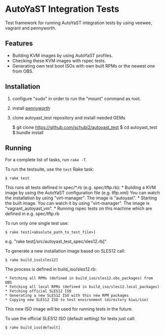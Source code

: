 AutoYaST Integration Tests
===========================

Test framework for running AutoYaST integration tests by using veewee,
 vagrant and pennyworth.

Features
--------

  * Building KVM images by using AutoYaST profiles.
  * Checking these KVM images with rspec tests.
  * Generating own test boot ISOs with own built RPMs or the newest one from OBS.


Installation
------------

  1. configure "sudo" in order to run the "mount" command as root.

  2. install [pennyworth](https://github.com/SUSE/pennyworth#installation)

  3. clone autoyast_test repository and install needed GEMs

        $ git clone https://github.com/schubi2/autoyast_test
        $ cd autoyast_test
        $ bundle install


Running
-------

For a complete list of tasks, run `rake -T`.

To run the testsuite, use the `test` Rake task:

    $ rake test

This runs all tests defined in spec/*.rb (e.g. spec/tftp.rb):
    * Building a KVM image by using the AutoYaST configuration file (e.g. tftp.xml)
      You can watch the installation by using "virt-manager". The image is "autoyast".
    * Starting the built image.
      You can watch it by using "virt-manager". The image is "vagrant_autoyast_vm".
    * Running rspec tests on this machine which are defined in e.g. spec/tftp.rb

To run only one single test use:

    $ rake test[<absolute_path_to_test_file>]

   e.g. "rake test[/src/autoyast_test_spec/sles12.rb]"

To generate a new installation image based on SLES12 call:

    $ rake build_iso[sles12]

The process is defined in build_iso/sles12.rb:

    * Fetching all RPMs (defined in build_iso/sles12.obs_packages) from OBS
    * Fetching all local RPMs (defined in build_iso/sles12.local_packages)
    * Fetching official SLES12 ISO
    * Generating a new SLES12 ISO with this new RPM packages
    * Copying new SLES12 ISO to test environment (directory kiwi/iso)

This new ISO image will be used for running tests in the future.

To use the official SLES12 ISO (default setting) for tests just call:

    $ rake build_iso[default]

